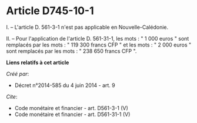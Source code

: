 # Article D745-10-1

I. – L'article D. 561-3-1 n'est pas applicable en Nouvelle-Calédonie. 

II. – Pour l'application de l'article D. 561-31-1, les mots : " 1 000 euros " sont remplacés par les mots : " 119 300 francs
CFP " et les mots : " 2 000 euros " sont remplacés par les mots : " 238 650 francs CFP ".

**Liens relatifs à cet article**

_Créé par_:

  - Décret n°2014-585 du 4 juin 2014 - art. 9

_Cite_:

  - Code monétaire et financier - art. D561-3-1 (V)
  - Code monétaire et financier - art. D561-31-1 (V)
